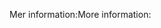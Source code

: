 <span data-ttu-id="7b3df-101">Mer information:</span><span class="sxs-lookup"><span data-stu-id="7b3df-101">More information:</span></span>